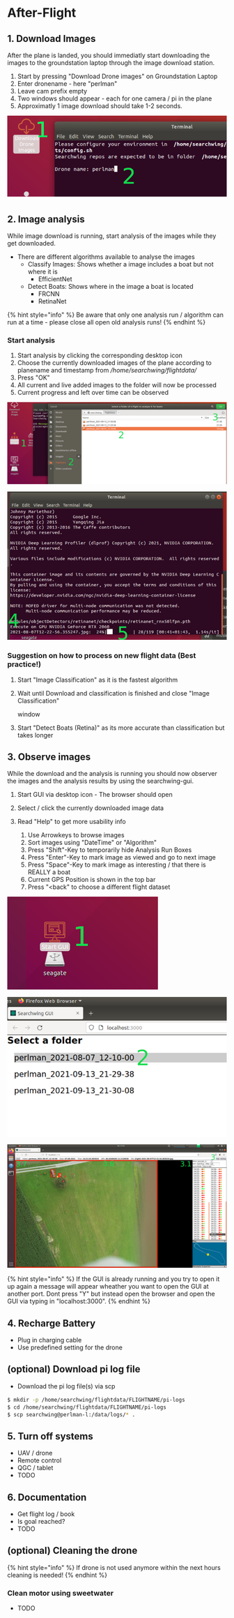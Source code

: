 # After-Flight

## 1. Download Images

After the plane is landed, you should immediatly start downloading the images to the groundstation laptop through the image download station.

1. Start by pressing "Download Drone images" on Groundstation Laptop
2. Enter dronename - here "perlman"
3. Leave cam prefix empty
4. Two windows should appear - each for one camera / pi in the plane
5. Approximatly 1 image download should take 1-2 seconds.

![](../.gitbook/assets/image%20%288%29.png)

## 2. Image analysis

While image download is running, start analysis of the images while they get downloaded.

* There are different algorithms available to analyse the images 
  * Classify Images: Shows whether a image includes a boat but not where it is
    * EfficientNet
  * Detect Boats: Shows where in the image a boat is located
    * FRCNN
    * RetinaNet

{% hint style="info" %}
Be aware that only one analysis run / algorithm can run at a time - please close all open old analysis runs!
{% endhint %}

### Start analysis

1. Start analysis by clicking the corresponding desktop icon
2. Choose the currently downloaded images of the plane according to planename and timestamp from _/home/searchwing/flightdata/_
3. Press "OK"
4. All current and live added images to the folder will now be processed
5. Current progress and left over time can be observed

![](../.gitbook/assets/image%20%2816%29.png)

![](../.gitbook/assets/image%20%2812%29.png)

### Suggestion on how to process on new flight data \(Best practice!\)

1. Start "Image Classification" as it is the fastest algorithm
2. Wait until Download and classification is finished and close "Image Classification" 

   window

3. Start "Detect Boats \(Retina\)" as its more accurate than classification but takes longer

## 3. Observe images

While the download and the analysis is running you should now observer the images and the analysis results by using the searchwing-gui.

1. Start GUI via desktop icon - The browser should open
2. Select / click the currently downloaded image data
3. Read "Help" to get more usability info

   1. Use Arrowkeys to browse images
   2. Sort images using "DateTime" or "Algorithm"
   3. Press "Shift"-Key to temporarily hide Analysis Run Boxes
   4. Press "Enter"-Key to mark image as viewed and go to next image
   5. Press "Space"-Key to mark image as interesting / that there is REALLY a boat
   6. Current GPS Position is shown in the top bar
   7. Press "&lt;back" to choose a different flight dataset

![](../.gitbook/assets/image%20%287%29.png)

![](../.gitbook/assets/image%20%289%29.png)

![](../.gitbook/assets/image%20%2814%29.png)

{% hint style="info" %}
If the GUI is already running and you try to open it up again a message will appear wheather you want to open the GUI at another port. Dont press "Y" but instead open the browser and open the GUI via typing in "localhost:3000".
{% endhint %}

## 4. Recharge Battery

* Plug in charging cable
* Use predefined setting for the drone

## \(optional\) Download pi log file

* Download the pi log file\(s\) via scp

```bash
$ mkdir -p /home/searchwing/flightdata/FLIGHTNAME/pi-logs
$ cd /home/searchwing/flightdata/FLIGHTNAME/pi-logs
$ scp searchwing@perlman-l:/data/logs/* .
```

## 5. Turn off systems

* UAV / drone
* Remote control
* QGC / tablet
* TODO

## 6. Documentation

* Get flight log / book
* Is goal reached?
* TODO

## \(optional\) Cleaning the drone

{% hint style="info" %}
If drone is not used anymore within the next hours cleaning is needed!
{% endhint %}

### Clean motor using sweetwater

* TODO

